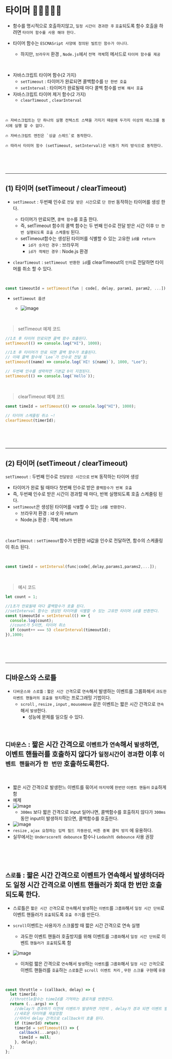 # 타이머 🎯💡🔥📌✅

- 함수를 명시적으로 호출하지않고, `일정 시간이 경과한 후` `호출`되도록 함수 호출을 하려면 `타이머 함수를 사용 해야 한다.`
- 타이머 함수는 `ESCMASript 사양에 정의된 빌트인 함수가 아니다`.

  - 하지만, `브라우저` 환경 , `Node.js`에서 `전역 객체`의 메서드로 `타이머 함수를 제공`

<br />

- 자바스크립트 타이머 함수(2 가지)
  - `setTimeout` : 타이머가 완료되면 콜백함수를 `단 한번 호출`
  - `setInterval` : 타이머가 완료될때 마다 콜백 함수를 `반복 해서 호출`
- 자바스크립트 타이머 제거 함수(2 가지)
  - `clearTimeout` , `clearInterval`

<br />

```
🔥 자바스크립트는 단 하나의 실행 컨텍스트 스택을 가지기 때문에 두가지 이상의 태스크를 동시에 실행 할 수 없다.

🔥 자바스크립트 엔진은 `싱글 스레드`로 동작한다.

🔥 따라서 타이머 함수 (setTimeout, setInterval)은 비동기 처리 방식으로 동작한다.
```

<br />
<br />
<br />

---

## (1) 타이머 (setTimeout / clearTimeout)

- `setTimeout` : 두번째 인수로 `전달 받은 시간`으로 `단 한번` 동작하는 타이머를 생성 한다.

  - 타이머가 만료되면, `콜백 함수`를 호출 한다.
  - 즉, setTimeout 함수의 콜백 함수는 두 번째 인수로 전달 받은 시간 이후 `단 한 번 실행되도록 호출 스케줄링` 된다.
  - setTimeout함수는 생성된 타이머를 식별할 수 있는 고유한 `id를 return`
    - `id가 숫자인 경우` : 브라우저
    - `id가 객체인 경우` : Node.js 환경

- `clearTimeout` : `setTimeout 반환한 id`를 clearTimeout의 `인자`로 전달하면 타이머를 취소 할 수 있다.

<br />

```js
const timeoutId = setTimeout(fun | code[, delay, param1, param2, ...])
```

- `setTimeout 옵션`

  - ![image](../image/801.png)

<br />

> setTimeout 예제 코드

```js
//1초 후 타이머 만료되면 콜백 함수 호출된다.
setTimeout(() => console.log("HI"), 1000);

//1초 후 타이머가 만료 되면 콜백 함수가 호출된다.
// 이때 콜백 함수에 `Lee`가 인수로 전달 됨
setTimeout((name) => console.log(`HI! ${name}`), 1000, "Lee");

// 두번째 인수를 생략하면 기본값 0이 지정된다.
setTimeout(() => console.log(`Hello`));
```

<br />

> clearTimeout 예제 코드

```js
const timeId = setTimeout(() => console.log("HI"), 1000);

// 타이머 스케줄링 취소 ~!
clearTimeout(timerId);
```

<br />
<br />
<br />

---

## (2) 타이머 (setTimeout / clearTimeout)

`setTimeout` : 두번째 인수로 `전달받은 시간으로` `반복` 동작하는 타이머 생성

- 타이머가 완료 될 때마다 첫번째 인수로 받은 `콜백함수가 반복 호출`
- 즉, 두번째 인수로 받은 시간이 경과할 때 마다, 반복 실행되도록 호출 스케줄링 된다.
- `setTimeout`은 생성된 타이머를 `식별`할 수 있는 `id를 반환한다.`
  - 브라우저 환경 : id 숫자 return
  - Node.js 환경 : 객체 return

<br />

`clearTimeout` : `setTimeout`함수가 반환한 id값을 인수로 전달하면, 함수의 스케줄링이 취소 된다.

<br />

```js
const timeId = setInterval(func|code[,delay,params1,params2,...]);
```

<br />

> 예시 코드

```js
let count = 1;

//1초가 만료될때 마다 콜백함수가 호출 된다.
//setInterval 함수는 생성된 타이머를 식별할 수 있는 고유한 타이머 id를 반환한다.
const timeoutId = setInterval(() => {
  console.log(count);
  //count가 5이면, 타이머 취소
  if (count++ === 5) clearInterval(timeoutId);
}),1000;
```

<br />
<br />
<br />

---

## 디바운스와 스로틀

- `디바운스와 스로틀` : `짧은 시간 간격`으로 `연속`해서 발생하는 이벤트를 그룹화해서 `과도한 이벤트 핸들러의 호출을 방지`하는 프로그래밍 기법이다.
  - `scroll` , `resize` , `input` , `mousemove` 같은 이벤트는 짧은 시간 간격으로 `연속`해서 `발생`한다.
    - 성능에 문제를 일으킬 수 있다.

<br />

## `디바운스` : 짧은 시간 간격으로 `이벤트`가 `연속`해서 `발생`하면, 이벤트 핸들러를 호출하지 않다가 `일정시간`이 `경과`한 이후 `이벤트 핸들러`가 `한 번만` 호출하도록한다.

<br />

- 짧은 시간 간격으로 발생한느 이벤트를 묶어서 `마지막`에 `한번만` `이벤트 핸들러` `호출`하게 함
- 예제
- ![image](../image/805.png)
  - `300ms` 보다 짧은 간격으로 input 일어나면, 콜백함수를 호출하지 않다가 `300ms` 동안 input이 발생하지 않으면, 콜백함수를 호출한다.
- ![image](../image/806.png)
- `resize` , `ajax 요청하는 입력 필드 자동완성`, `버튼 중복 클릭 방지` 에 유용하다.
- 실무에서는 `Underscore의 debounce` 함수나 `Lodash의 debounce` 사용 권장

<br />
<br />
<br />

## `스로틀` : 짧은 시간 간격으로 이벤트가 연속해서 발생하더라도 일정 시간 간격으로 이벤트 핸들러가 회대 한 번만 호출 되도록 한다.

- 스로틀은 `짧은 시간 간격`으로 `연속`해서 `발생`하는 `이벤트`를 `그룹화`해서 `일정 시간 단위`로 이벤트 핸들러가 `호출`되도록 `호출 주기`를 만든다.

- `scroll`이벤트는 사용자가 스크롤할 때 짧은 시간 간격으로 연속 실행
  - 과도한 이벤트 핸들러 호출방지를 위해 이벤트를 `그룹화`해서 `일정 시간 단위`로 이벤트 `핸들러가 호출`되도록 함
- ![image](../image/808.png)
  - 이처럼 짧은 간격으로 `연속`해서 `발생`하는 `이벤트`를 `그룹화`해서 `일정 시간 간격`으로 이벤트 핸들러를 `호출`하는 `스로틀`은 `scroll 이벤트 처리` , `무한 스크롤 구현`에 `유용`

<br />

```js
const throttle = (callback, delay) => {
  let timerId;
  //throttle함수는 timeId를 기억하는 클로저를 반환한다.
  return (...args) => {
    //delay가 경과하기 이전에 이벤트가 발생하면 가만히 , delay가 경과 되면 이벤트 발생 시
    //새로운 타이머를 재설정함
    //따라서 delay 간격으로 callback이 호출 된다.
    if (timerId) return;
    timerId = setTimeout(() => {
      callback(...args);
      timeId = null;
    }, delay);
  };
};
```
